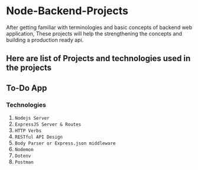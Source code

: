 # Node-Backend-Projects

After getting familiar with terminologies and basic concepts of backend web application, These projects will help the strengthening the concepts and building a production ready api.

## Here are list of Projects and technologies used in the projects

## To-Do App

### Technologies

1. `Nodejs Server`
2. `ExpressJS Server & Routes`
3. `HTTP Verbs`
4. `RESTful API Design`
5. `Body Parser or Express.json middleware`
6. `Nodemon`
7. `Dotenv`
8. `Postman`
